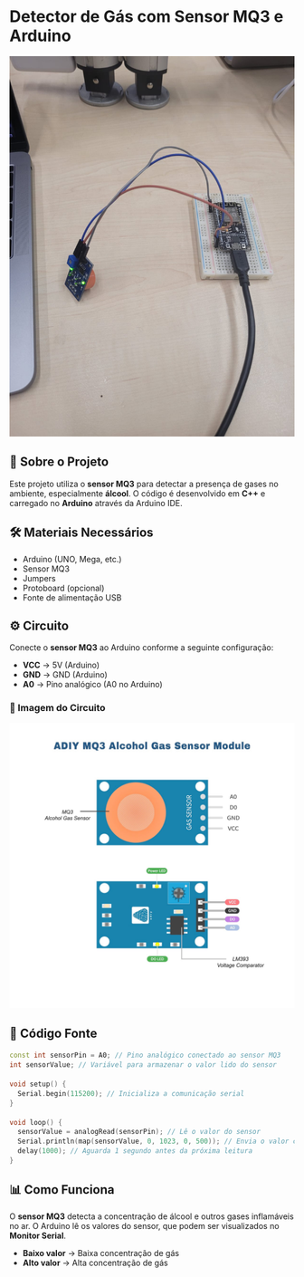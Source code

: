# Detector de Gás com Sensor MQ3 e Arduino

![Imagem do projeto](/Images/sensorGas/experiencia.jpg)

## 📌 Sobre o Projeto
Este projeto utiliza o **sensor MQ3** para detectar a presença de gases no ambiente, especialmente **álcool**. O código é desenvolvido em **C++** e carregado no **Arduino** através da Arduino IDE.

## 🛠️ Materiais Necessários
- Arduino (UNO, Mega, etc.)
- Sensor MQ3
- Jumpers
- Protoboard (opcional)
- Fonte de alimentação USB

## ⚙️ Circuito
Conecte o **sensor MQ3** ao Arduino conforme a seguinte configuração:

- **VCC** → 5V (Arduino)
- **GND** → GND (Arduino)
- **A0** → Pino analógico (A0 no Arduino)

### 📸 Imagem do Circuito
![Imagem ilustrativa](/Images/sensorGas/exemplo.jpg)

## 📜 Código Fonte
```cpp
const int sensorPin = A0; // Pino analógico conectado ao sensor MQ3
int sensorValue; // Variável para armazenar o valor lido do sensor

void setup() {
  Serial.begin(115200); // Inicializa a comunicação serial
}

void loop() {
  sensorValue = analogRead(sensorPin); // Lê o valor do sensor
  Serial.println(map(sensorValue, 0, 1023, 0, 500)); // Envia o valor convertido
  delay(1000); // Aguarda 1 segundo antes da próxima leitura
}
```

## 📊 Como Funciona
O **sensor MQ3** detecta a concentração de álcool e outros gases inflamáveis no ar. O Arduino lê os valores do sensor, que podem ser visualizados no **Monitor Serial**.

- **Baixo valor** → Baixa concentração de gás
- **Alto valor** → Alta concentração de gás





